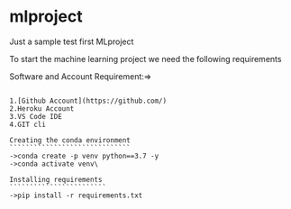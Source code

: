 # mlproject
Just a sample test first MLproject 

To start the machine learning project we need the following requirements

Software and Account Requirement:=>
```````````````````````````````````

1.[Github Account](https://github.com/) 
2.Heroku Account
3.VS Code IDE
4.GIT cli 

Creating the conda environment 
``````````````````````````````
->conda create -p venv python==3.7 -y
->conda activate venv\

Installing requirements 
````````````````````````
->pip install -r requirements.txt




